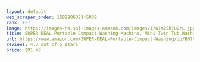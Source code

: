 ```yaml
---
layout: default 
﻿web_scraper_order: 1582906321-5039
rank: #21
image: https://images-na.ssl-images-amazon.com/images/I/61m25h7U2rL.jpg
title: SUPER DEAL Portable Compact Washing Machine, Mini Twin Tub Washing Machine w…
url: https://www.amazon.com/SUPER-DEAL-Portable-Compact-Washing/dp/B07HVSR8RF/ref=zg_mw_appliances_21?_encoding=UTF8&psc=1&refRID=M7PB36KB41DN6B2Q64BK
reviews: 4.3 out of 5 stars
price: $91.49 
---
```

